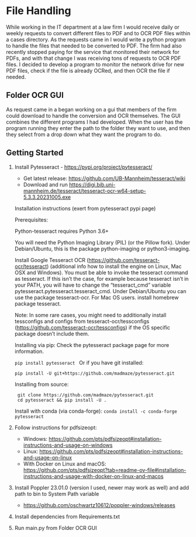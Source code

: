 # File Handling
While working in the IT department at a law firm I would receive daily or weekly requests to convert different files to PDF and to OCR PDF files within a cases directory. As the requests came in I would write a python program to handle the files that needed to be converted to PDF. The firm had also recently stopped paying for the service that monitored their network for PDFs, and with that change I was receiving tons of requests to OCR PDF files. I decided to develop a program to monitor the network drive for new PDF files, check if the file is already OCRed, and then OCR the file if needed.
## Folder OCR GUI
As request came in a began working on a gui that members of the firm could download to handle the conversion and OCR themselves. The GUI combines the different programs I had developed. When the user has the program running they enter the path to the folder they want to use, and then they select from a drop down what they want the program to do. 
## Getting Started
1. Install Pytesseract - https://pypi.org/project/pytesseract/
   - Get latest release: https://github.com/UB-Mannheim/tesseract/wiki
   - Download and run https://digi.bib.uni-mannheim.de/tesseract/tesseract-ocr-w64-setup-5.3.3.20231005.exe

   Installation instructions (exert from pytesseract pypi page)

     Prerequisites:
     
     Python-tesseract requires Python 3.6+
     
     You will need the Python Imaging Library (PIL) (or the Pillow fork). Under Debian/Ubuntu, this is the package python-imaging or python3-imaging.
     
     Install Google Tesseract OCR (https://github.com/tesseract-ocr/tesseract) (additional info how to install the engine on Linux, Mac OSX and Windows). You must be able to invoke the tesseract command as tesseract. If this isn’t the case, for example because tesseract isn’t in your PATH, you will have to change the “tesseract_cmd” variable pytesseract.pytesseract.tesseract_cmd. Under Debian/Ubuntu you can use the package tesseract-ocr. For Mac OS users. install homebrew package tesseract.
     
     Note: In some rare cases, you might need to additionally install tessconfigs and configs from tesseract-ocr/tessconfigs (https://github.com/tesseract-ocr/tessconfigs) if the OS specific package doesn’t include them.
     
     Installing via pip:
     Check the pytesseract package page for more information.
     
     ```pip install pytesseract ```
     Or if you have git installed:
     ```
     pip install -U git+https://github.com/madmaze/pytesseract.git
     ```

     Installing from source:
   
        git clone https://github.com/madmaze/pytesseract.git
        cd pytesseract && pip install -U .
     Install with conda (via conda-forge):
        ```
        conda install -c conda-forge pytesseract
        ```
3. Follow instructions for pdfsizeopt:
    - Windows: https://github.com/pts/pdfsizeopt#installation-instructions-and-usage-on-windows
    - Linux: https://github.com/pts/pdfsizeopt#installation-instructions-and-usage-on-linux
    - With Docker on Linux and macOS: https://github.com/pts/pdfsizeopt?tab=readme-ov-file#installation-instructions-and-usage-with-docker-on-linux-and-macos
4. Install Poppler 23.01.0 (version I used, newer may work as well) and add path to bin to System Path variable
   - https://github.com/oschwartz10612/poppler-windows/releases
5. Install dependencies from Requirements.txt
6. Run main.py from Folder OCR GUI
